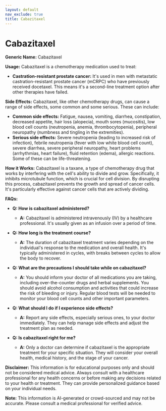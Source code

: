 ```yaml
---
layout: default
nav_exclude: true
title: Cabazitaxel
---
```


# Cabazitaxel

**Generic Name:** Cabazitaxel

**Usage:** Cabazitaxel is a chemotherapy medication used to treat:

* **Castration-resistant prostate cancer:**  It's used in men with metastatic castration-resistant prostate cancer (mCRPC) who have previously received docetaxel.  This means it's a second-line treatment option after other therapies have failed.


**Side Effects:** Cabazitaxel, like other chemotherapy drugs, can cause a range of side effects, some common and some serious.  These can include:

* **Common side effects:**  Fatigue, nausea, vomiting, diarrhea, constipation, decreased appetite, hair loss (alopecia), mouth sores (mucositis), low blood cell counts (neutropenia, anemia, thrombocytopenia), peripheral neuropathy (numbness and tingling in the extremities).
* **Serious side effects:**  Severe neutropenia (leading to increased risk of infection), febrile neutropenia (fever with low white blood cell count), severe diarrhea, severe peripheral neuropathy, heart problems (arrhythmias, heart failure), fluid retention (edema), allergic reactions.  Some of these can be life-threatening.


**How it Works:** Cabazitaxel is a taxane, a type of chemotherapy drug that works by interfering with the cell's ability to divide and grow.  Specifically, it inhibits microtubule function, which is crucial for cell division.  By disrupting this process, cabazitaxel prevents the growth and spread of cancer cells.  It's particularly effective against cancer cells that are actively dividing.


**FAQs:**

* **Q: How is cabazitaxel administered?**
    * **A:** Cabazitaxel is administered intravenously (IV) by a healthcare professional.  It's usually given as an infusion over a period of time.

* **Q: How long is the treatment course?**
    * **A:** The duration of cabazitaxel treatment varies depending on the individual's response to the medication and overall health.  It's typically administered in cycles, with breaks between cycles to allow the body to recover.

* **Q: What are the precautions I should take while on cabazitaxel?**
    * **A:**  You should inform your doctor of all medications you are taking, including over-the-counter drugs and herbal supplements.  You should avoid alcohol consumption and activities that could increase the risk of bleeding or injury.  Regular blood tests will be needed to monitor your blood cell counts and other important parameters.

* **Q: What should I do if I experience side effects?**
    * **A:** Report any side effects, especially serious ones, to your doctor immediately.  They can help manage side effects and adjust the treatment plan as needed.

* **Q: Is cabazitaxel right for me?**
    * **A:**  Only a doctor can determine if cabazitaxel is the appropriate treatment for your specific situation.  They will consider your overall health, medical history, and the stage of your cancer.

**Disclaimer:** This information is for educational purposes only and should not be considered medical advice. Always consult with a healthcare professional for any health concerns or before making any decisions related to your health or treatment.  They can provide personalized guidance based on your individual needs.


**Note:** This information is AI-generated or crowd-sourced and may not be accurate. Please consult a medical professional for verified advice.